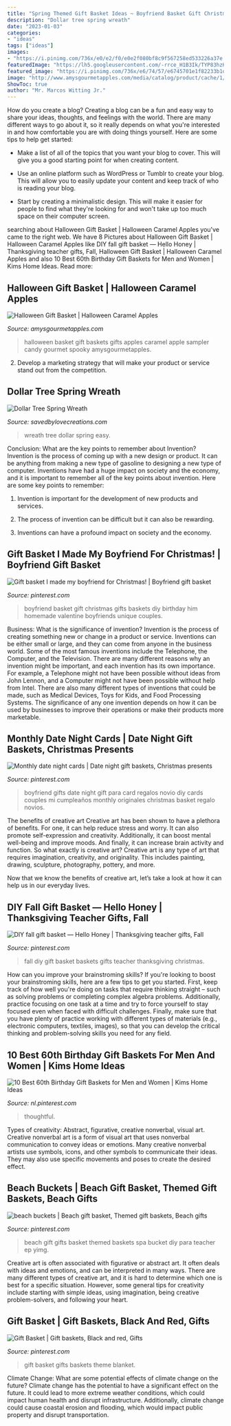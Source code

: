 ```yaml
---
title: "Spring Themed Gift Basket Ideas ~ Boyfriend Basket Gift Christmas Gifts Baskets Diy Birthday Him Homemade Valentine Boyfriends Unique Couples"
description: "Dollar tree spring wreath"
date: "2023-01-03"
categories:
- "ideas"
tags: ["ideas"]
images:
- "https://i.pinimg.com/736x/e0/e2/f0/e0e2f080bf8c9f567258ed533226a37e.jpg"
featuredImage: "https://lh5.googleusercontent.com/-rrce_H1B3Ik/TYP83hzHhnI/AAAAAAAADCQ/8Hdu4UZKRtc/s1600/Wreath3.jpg"
featured_image: "https://i.pinimg.com/736x/e6/74/57/e6745701e1f82233b1de7a126e7b2f82.jpg"
image: "http://www.amysgourmetapples.com/media/catalog/product/cache/1/thumbnail/800x/17f82f742ffe127f42dca9de82fb58b1/6/6/66035-gift-tray-pop.jpg"
ShowToc: true
author: "Mr. Marcos Witting Jr."
---
```



How do you create a blog?
Creating a blog can be a fun and easy way to share your ideas, thoughts, and feelings with the world. There are many different ways to go about it, so it really depends on what you're interested in and how comfortable you are with doing things yourself. Here are some tips to help get started: 
- Make a list of all of the topics that you want your blog to cover. This will give you a good starting point for when creating content.

- Use an online platform such as WordPress or Tumblr to create your blog. This will allow you to easily update your content and keep track of who is reading your blog.

- Start by creating a minimalistic design. This will make it easier for people to find what they're looking for and won't take up too much space on their computer screen.

	

		
searching about Halloween Gift Basket | Halloween Caramel Apples you've came to the right web. We have 8 Pictures about Halloween Gift Basket | Halloween Caramel Apples like DIY fall gift basket — Hello Honey | Thanksgiving teacher gifts, Fall, Halloween Gift Basket | Halloween Caramel Apples and also 10 Best 60th Birthday Gift Baskets for Men and Women | Kims Home Ideas. Read more:
		
    
## Halloween Gift Basket | Halloween Caramel Apples

<img loading=lazy src="http://www.amysgourmetapples.com/media/catalog/product/cache/1/thumbnail/800x/17f82f742ffe127f42dca9de82fb58b1/6/6/66035-gift-tray-pop.jpg" onerror="this.onerror=null;this.src='https://tse1.mm.bing.net/th?id=OIP.yufz05atN0whrzQAfsSubQHaHa&amp;pid=15.1';" alt="Halloween Gift Basket | Halloween Caramel Apples">

_Source: amysgourmetapples.com_

>halloween basket gift baskets gifts apples caramel apple sampler candy gourmet spooky amysgourmetapples. 

	

2. Develop a marketing strategy that will make your product or service stand out from the competition.

    
## Dollar Tree Spring Wreath

<img loading=lazy src="https://lh5.googleusercontent.com/-rrce_H1B3Ik/TYP83hzHhnI/AAAAAAAADCQ/8Hdu4UZKRtc/s1600/Wreath3.jpg" onerror="this.onerror=null;this.src='https://tse4.mm.bing.net/th?id=OIP.wXkpdwH95L3nEHVLvYzcmAHaJv&amp;pid=15.1';" alt="Dollar Tree Spring Wreath">

_Source: savedbylovecreations.com_

>wreath tree dollar spring easy. 

	

Conclusion: What are the key points to remember about Invention?
Invention is the process of coming up with a new design or product. It can be anything from making a new type of gasoline to designing a new type of computer. Inventions have had a huge impact on society and the economy, and it is important to remember all of the key points about invention. Here are some key points to remember:
1) Invention is important for the development of new products and services.

2) The process of invention can be difficult but it can also be rewarding.

3) Inventions can have a profound impact on society and the economy.

    
## Gift Basket I Made My Boyfriend For Christmas! | Boyfriend Gift Basket

<img loading=lazy src="https://i.pinimg.com/736x/99/9e/00/999e00458b5dce8e52caac05d1bb1b29--boyfriend-ideas-boyfriend-gifts.jpg" onerror="this.onerror=null;this.src='https://tse1.mm.bing.net/th?id=OIP.9qo7GpIATO0Zc8qWIlqNXAHaHS&amp;pid=15.1';" alt="Gift basket I made my boyfriend for Christmas! | Boyfriend gift basket">

_Source: pinterest.com_

>boyfriend basket gift christmas gifts baskets diy birthday him homemade valentine boyfriends unique couples. 

	

Business: What is the significance of invention?
Invention is the process of creating something new or change in a product or service. Inventions can be either small or large, and they can come from anyone in the business world. Some of the most famous inventions include the Telephone, the Computer, and the Television. There are many different reasons why an invention might be important, and each invention has its own importance. For example, a Telephone might not have been possible without ideas from John Lennon, and a Computer might not have been possible without help from Intel. 
There are also many different types of inventions that could be made, such as Medical Devices, Toys for Kids, and Food Processing Systems. The significance of any one invention depends on how it can be used by businesses to improve their operations or make their products more marketable.

    
## Monthly Date Night Cards | Date Night Gift Baskets, Christmas Presents

<img loading=lazy src="https://i.pinimg.com/736x/93/b8/36/93b8367b7c6ee0ca9c84d737d113ac9a--date-night-gift-card-basket-date-night-cards.jpg" onerror="this.onerror=null;this.src='https://tse3.mm.bing.net/th?id=OIP.wKlrmXeJUn5X4YGNLiCwZAHaNL&amp;pid=15.1';" alt="Monthly date night cards | Date night gift baskets, Christmas presents">

_Source: pinterest.com_

>boyfriend gifts date night gift para card regalos novio diy cards couples mi cumpleaños monthly originales christmas basket regalo novios. 

	

The benefits of creative art
Creative art has been shown to have a plethora of benefits. For one, it can help reduce stress and worry. It can also promote self-expression and creativity. Additionally, it can boost mental well-being and improve moods. And finally, it can increase brain activity and function.
So what exactly is creative art? Creative art is any type of art that requires imagination, creativity, and originality. This includes painting, drawing, sculpture, photography, pottery, and more.

Now that we know the benefits of creative art, let’s take a look at how it can help us in our everyday lives.

    
## DIY Fall Gift Basket — Hello Honey | Thanksgiving Teacher Gifts, Fall

<img loading=lazy src="https://i.pinimg.com/736x/e6/74/57/e6745701e1f82233b1de7a126e7b2f82.jpg" onerror="this.onerror=null;this.src='https://tse2.mm.bing.net/th?id=OIP.7Syao0CfcOR2l2eKsujxGAHaLH&amp;pid=15.1';" alt="DIY fall gift basket — Hello Honey | Thanksgiving teacher gifts, Fall">

_Source: pinterest.com_

>fall diy gift basket baskets gifts teacher thanksgiving christmas. 

	

How can you improve your brainstroming skills?
If you're looking to boost your brainstroming skills, here are a few tips to get you started. First, keep track of how well you're doing on tasks that require thinking straight – such as solving problems or completing complex algebra problems. Additionally, practice focusing on one task at a time and try to force yourself to stay focused even when faced with difficult challenges. Finally, make sure that you have plenty of practice working with different types of materials (e.g., electronic computers, textiles, images), so that you can develop the critical thinking and problem-solving skills you need for any field.

    
## 10 Best 60th Birthday Gift Baskets For Men And Women | Kims Home Ideas

<img loading=lazy src="https://i.pinimg.com/736x/14/72/80/14728064654c9a6cde1b4a2af7d409ef.jpg" onerror="this.onerror=null;this.src='https://tse4.mm.bing.net/th?id=OIP.N461bHs6B6t2buHeKPRcawHaPT&amp;pid=15.1';" alt="10 Best 60th Birthday Gift Baskets for Men and Women | Kims Home Ideas">

_Source: nl.pinterest.com_

>thoughtful. 

	

Types of creativity: Abstract, figurative, creative nonverbal, visual art.
Creative nonverbal art is a form of visual art that uses nonverbal communication to convey ideas or emotions. Many creative nonverbal artists use symbols, icons, and other symbols to communicate their ideas. They may also use specific movements and poses to create the desired effect.

    
## Beach Buckets | Beach Gift Basket, Themed Gift Baskets, Beach Gifts

<img loading=lazy src="https://i.pinimg.com/736x/50/cf/a7/50cfa74d4f8b3b878da68343031870b4--beach-gift-basket-gift-basket-ideas.jpg" onerror="this.onerror=null;this.src='https://tse2.mm.bing.net/th?id=OIP.vw9HZuLyby8GKRFN95MdwAHaMD&amp;pid=15.1';" alt="beach buckets | Beach gift basket, Themed gift baskets, Beach gifts">

_Source: pinterest.com_

>beach gift gifts basket themed baskets spa bucket diy para teacher ep yimg. 

	

Creative art is often associated with figurative or abstract art. It often deals with ideas and emotions, and can be interpreted in many ways. There are many different types of creative art, and it is hard to determine which one is best for a specific situation. However, some general tips for creativity include starting with simple ideas, using imagination, being creative problem-solvers, and following your heart.

    
## Gift Basket | Gift Baskets, Black And Red, Gifts

<img loading=lazy src="https://i.pinimg.com/736x/e0/e2/f0/e0e2f080bf8c9f567258ed533226a37e.jpg" onerror="this.onerror=null;this.src='https://tse1.mm.bing.net/th?id=OIP.RLiMYLi6xrc83AI9qYsbqAHaJ3&amp;pid=15.1';" alt="Gift Basket | Gift baskets, Black and red, Gifts">

_Source: pinterest.com_

>gift basket gifts baskets theme blanket. 

	

Climate Change: What are some potential effects of climate change on the future?
Climate change has the potential to have a significant effect on the future. It could lead to more extreme weather conditions, which could impact human health and disrupt infrastructure. Additionally, climate change could cause coastal erosion and flooding, which would impact public property and disrupt transportation.


